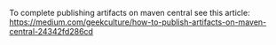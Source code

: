 To complete publishing artifacts on maven central see this article:
https://medium.com/geekculture/how-to-publish-artifacts-on-maven-central-24342fd286cd